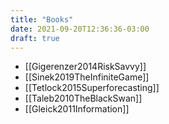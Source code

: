 ```yaml
---
title: "Books"
date: 2021-09-20T12:36:36-03:00
draft: true
---
```


- [[Gigerenzer2014RiskSavvy]]
- [[Sinek2019TheInfiniteGame]]
- [[Tetlock2015Superforecasting]]
- [[Taleb2010TheBlackSwan]]
- [[Gleick2011Information]]